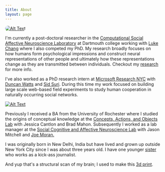 ```yaml
---
title: About
layout: page
---
```

<div>
<div class="side-by-side">
    <div class="toleft">
    	<a class="link" href="https://www.cosanlab.com/">
        <img class="image" style="border-radius:35px" src="{{site.url}}/assets/cosanlab_logo.jpg" alt="Alt Text" > </a>
    </div>
    <div class="toright">
        <p>I'm currently a post-doctoral researcher in the <a class="nounderline" href="http://cosanlab.com">Computational Social Affective Neuroscience Laboratory</a> at Dartmouth college working with <a class="nounderline" href="http://lukejchang.com">Luke Chang</a> where I also competed my PhD. My research broadly focuses on how humans form psychological impressions and construct neural representations of other people and ultimately how these representations change as they are transmitted between individuals.  Checkout my <a class="nounderline" href="{{site.url}}/research">research</a> for more info.</p>
    </div>
</div>

<div class="side-by-side">
    <div class="toleft">
        <p>I've also worked as a PhD research intern at <a class="nounderline" href="https://www.microsoft.com/en-us/research/lab/microsoft-research-new-york/">Microsoft Research NYC</a> with <a class="nounderline" href="https://www.asc.upenn.edu/people/faculty/duncan-watts-phd">Duncan Watts</a> and <a class="nounderline" href="https://www.sidsuri.com/">Sid Suri</a>. During this time my work focused on building large scale web-based field experiments to study human cooperation in naturally occurring social networks.</p>
    </div>
    <div class="toright">
    	<a class="link" href="https://www.microsoft.com/en-us/research/lab/microsoft-research-new-york/">
        <img class="image" src="{{site.url}}/assets/MSFT_logo.png" alt="Alt Text"> </a>
    </div>
</div>

<p class="about-para">Previously I received a BA from the University of Rochester where I studied the origins of conceptual knowledge at the <a href="https://www.cmu.edu/dietrich/psychology/caoslab/" class="nounderline">Concepts, Actions, and Objects Lab</a> with Jessica Cantlon and Brad Mahon. Subsequently I worked as a lab manager at the <a href="http://www.wjh.harvard.edu/~scanlab/" class="nounderline">Social Cognitive and Affective Neuroscience Lab</a> with Jason Mitchell and <a href="http://www.linkedin.com/in/joe-moran-32261662/" class="nounderline">Joe Moran.</a></p>

<p class="about-para">I was originally born in New Delhi, India but have lived and grown up outside New York City since I was about three years old. I have one younger <a href="http://www.jihiijolly.com/" class="nounderline">sister</a> who works as a kick-ass journalist.</p>

<p class="about-para">And yup that's a structural scan of my brain; I used to make this <a href="https://twitter.com/Eshjolly/status/819221466650705920" class="nounderline">3d print</a>.</p>
</div>